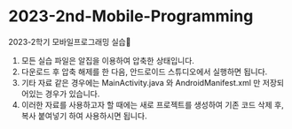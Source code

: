 # 2023-2nd-Mobile-Programming
2023-2학기 모바일프로그래밍 실습📱

1. 모든 실습 파일은 알집을 이용하여 압축한 상태입니다.
2. 다운로드 후 압축 해제를 한 다음, 안드로이드 스튜디오에서 실행하면 됩니다.
3. 기타 자료 같은 경우에는 MainActivity.java 와 AndroidManifest.xml 만 저장되어있는 경우가 있습니다.
4. 이러한 자료를 사용하고자 할 때에는 새로 프로젝트를 생성하여 기존 코드 삭제 후, 복사 붙여넣기 하여 사용하시면 됩니다.

